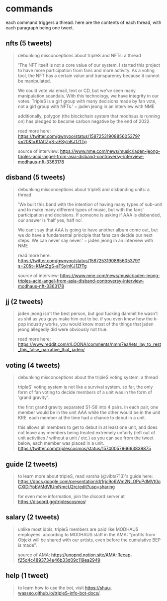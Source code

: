 # commands
each command triggers a thread. here are the contents of each thread, with each paragraph being one tweet.

## nfts (5 tweets)
> debunking misconceptions about tripleS and NFTs: a thread
>
> 'The NFT itself is not a core value of our system. I started this project to have more participation from fans and more activity. As a voting tool, the NFT has a certain value and transparency because it cannot be manipulated. 
>
> We could vote via email, text or CD, but we’ve seen many manipulation scandals. With this technology, we have integrity in our votes. TripleS is a girl group with many decisions made by fan vote, not a girl group with NFTs.' ~ jaden jeong in an interview with NME
>
> additionally, polygon (the blockchain system that modhaus is running on) has pledged to become carbon negative by the end of 2022.
>
> read more here: https://twitter.com/gwnyoo/status/1587253190885605379?s=20&t=KfAttZgS-aFSylnKJ1ZfTg
>
> source of interview: https://www.nme.com/news/music/jaden-jeong-triples-acid-angel-from-asia-disband-controversy-interview-modhaus-nft-3363178

## disband (5 tweets)
> debunking misconceptions about tripleS and disbanding units: a thread
>
> 'We built this band with the intention of having many types of sub-unit and to make many different types of music, but with the fans’ participation and decisions. If someone is asking if AAA is disbanded, our answer is ‘half yes, half no’. 
>
> We can’t say that AAA is going to have another album come out, but we do have a fundamental principle that fans can decide our next steps. We can never say never.' ~ jaden jeong in an interview with NME
>
> read more here: https://twitter.com/gwnyoo/status/1587253190885605379?s=20&t=KfAttZgS-aFSylnKJ1ZfTg
>
> source of interview: https://www.nme.com/news/music/jaden-jeong-triples-acid-angel-from-asia-disband-controversy-interview-modhaus-nft-3363178

## jj (2 tweets)
> jaden jeong isn't the best person, but god fucking dammit he wasn't as shit as you guys make him out to be. if you even knew how the k-pop industry works, you would know most of the things that jaden jeong allegedly did were obviously not true.
>
> read more here: https://www.reddit.com/r/LOONA/comments/nmm7ea/lets_lay_to_rest_this_false_narrative_that_jaden/

## voting (4 tweets)
> debunking misconceptions about the tripleS voting system: a thread
>
> tripleS' voting system is not like a survival system. so far, the only form of fan voting to decide members of a unit was in the form of 'grand gravity'. 
>
> the first grand gravity separated S1-S8 into 4 pairs. in each pair, one member would be in the unit AAA while the other would be in the unit KRE. each member at the time had a chance to debut in a unit. 
>
> this allows all members to get to debut in at least one unit, and does not leave any members being treated extremely unfairly (left out of unit activities / without a unit / etc.) as you can see from the tweet below, each member was placed in a unit. https://twitter.com/triplescosmos/status/1574005796693839875

## guide (2 tweets)
> to learn more about tripleS, read varsha (@vibts713)'s guide here: https://docs.google.com/presentation/d/1rjc9o6Wm2NLOPuPdMVt0oCXIDIYobVMdVIUmNmcU2rc/edit?usp=sharing
>
> for even more information, join the discord server at https://discord.gg/triplescosmos!

## salary (2 tweets)
> unlike most idols, tripleS members are paid like MODHAUS employees. according to MODHAUS staff in the AMA: "profits from Objekt will be shared with our artists, even before the cumulative BEP is made".
>
> source of AMA: https://unopnd.notion.site/AMA-Recap-f25d4c4893734e46b33d09c119ea2949

## help (1 tweet)
> to learn how to use the bot, visit https://shuu-wasseo.github.io/tripleS-info-bot-docs/.

